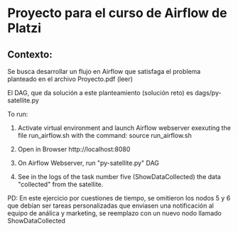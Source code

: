 # Proyecto para el curso de Airflow de Platzi

## Contexto:

Se busca desarrollar un flujo en Airflow que satisfaga el problema planteado en el archivo Proyecto.pdf (leer)

El DAG, que da solución a este planteamiento (solución reto) es dags/py-satellite.py



To run:

1. Activate virtual environment and launch Airflow webserver exexuting the file run_airflow.sh with the command: source run_airflow.sh

2. Open in Browser http://localhost:8080

3. On Airflow Webserver, run "py-satellite.py" DAG

4. See in the logs of the task number five (ShowDataCollected) the data "collected" from the satellite.


PD: En este ejercicio por cuestiones de tiempo, se omitieron los nodos 5 y 6 que debían ser tareas personalizadas que enviasen una notificación al equipo de análica y marketing, se reemplazo con un nuevo nodo llamado ShowDataCollected
